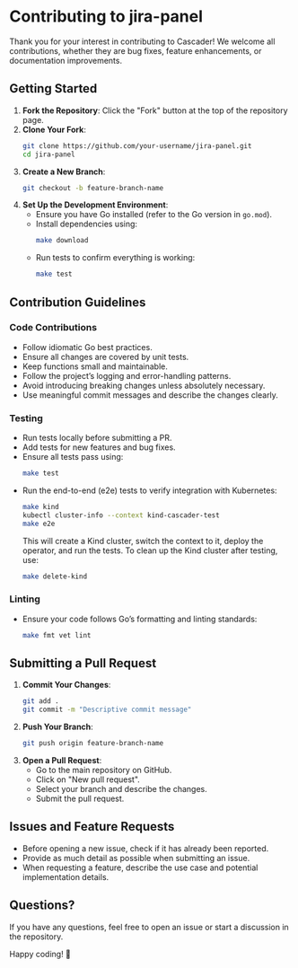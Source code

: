# Contributing to jira-panel

Thank you for your interest in contributing to Cascader! We welcome all contributions, whether they are bug fixes, feature enhancements, or documentation improvements.

## Getting Started

1. **Fork the Repository**: Click the "Fork" button at the top of the repository page.
2. **Clone Your Fork**:
   ```sh
   git clone https://github.com/your-username/jira-panel.git
   cd jira-panel
   ```
3. **Create a New Branch**:
   ```sh
   git checkout -b feature-branch-name
   ```
4. **Set Up the Development Environment**:
   - Ensure you have Go installed (refer to the Go version in `go.mod`).
   - Install dependencies using:
     ```sh
     make download
     ```
   - Run tests to confirm everything is working:
     ```sh
     make test
     ```

## Contribution Guidelines

### Code Contributions

- Follow idiomatic Go best practices.
- Ensure all changes are covered by unit tests.
- Keep functions small and maintainable.
- Follow the project’s logging and error-handling patterns.
- Avoid introducing breaking changes unless absolutely necessary.
- Use meaningful commit messages and describe the changes clearly.

### Testing

- Run tests locally before submitting a PR.
- Add tests for new features and bug fixes.
- Ensure all tests pass using:
  ```sh
  make test
  ```
- Run the end-to-end (e2e) tests to verify integration with Kubernetes:
  ```sh
  make kind
  kubectl cluster-info --context kind-cascader-test
  make e2e
  ```
  This will create a Kind cluster, switch the context to it, deploy the operator, and run the tests.
  To clean up the Kind cluster after testing, use:
  ```sh
  make delete-kind
  ```

### Linting

- Ensure your code follows Go’s formatting and linting standards:
  ```sh
  make fmt vet lint
  ```

## Submitting a Pull Request

1. **Commit Your Changes**:
   ```sh
   git add .
   git commit -m "Descriptive commit message"
   ```
2. **Push Your Branch**:
   ```sh
   git push origin feature-branch-name
   ```
3. **Open a Pull Request**:
   - Go to the main repository on GitHub.
   - Click on "New pull request".
   - Select your branch and describe the changes.
   - Submit the pull request.

## Issues and Feature Requests

- Before opening a new issue, check if it has already been reported.
- Provide as much detail as possible when submitting an issue.
- When requesting a feature, describe the use case and potential implementation details.

## Questions?

If you have any questions, feel free to open an issue or start a discussion in the repository.

Happy coding! 🚀

